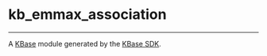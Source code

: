 
# kb_emmax_association
---

A [KBase](https://kbase.us) module generated by the [KBase SDK](https://github.com/kbase/kb_sdk).



